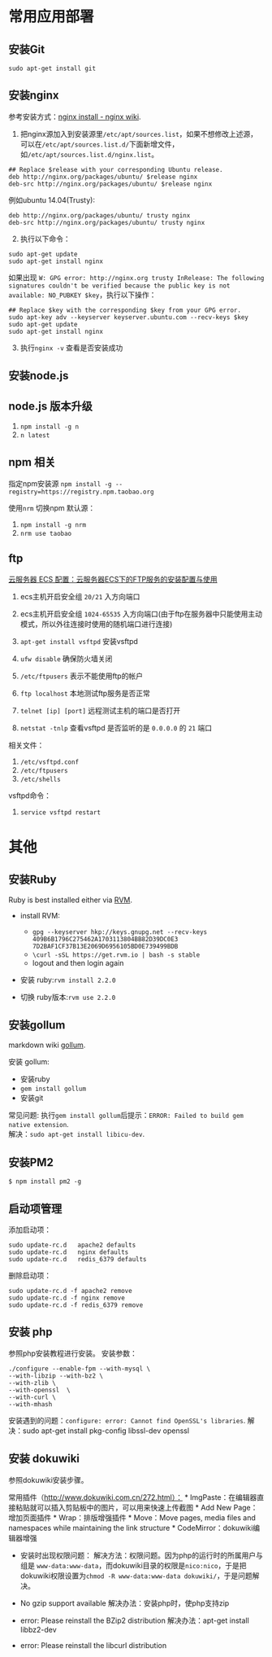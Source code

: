 
# 常用应用部署

## 安装Git

`sudo apt-get install git`

## 安装nginx

参考安装方式：[nginx install - nginx wiki](https://www.nginx.com/resources/wiki/start/topics/tutorials/install/).

1. 把nginx源加入到安装源里`/etc/apt/sources.list`，如果不想修改上述源，可以在`/etc/apt/sources.list.d/`下面新增文件，如`/etc/apt/sources.list.d/nginx.list`。
```
## Replace $release with your corresponding Ubuntu release.
deb http://nginx.org/packages/ubuntu/ $release nginx
deb-src http://nginx.org/packages/ubuntu/ $release nginx
```
例如ubuntu 14.04(Trusty):
```
deb http://nginx.org/packages/ubuntu/ trusty nginx
deb-src http://nginx.org/packages/ubuntu/ trusty nginx
```

2. 执行以下命令：
```
sudo apt-get update
sudo apt-get install nginx
```

如果出现 `W: GPG error: http://nginx.org trusty InRelease: The following signatures couldn't be verified because the public key is not available: NO_PUBKEY $key`，执行以下操作：
```
## Replace $key with the corresponding $key from your GPG error.
sudo apt-key adv --keyserver keyserver.ubuntu.com --recv-keys $key
sudo apt-get update
sudo apt-get install nginx
```

3. 执行`nginx -v` 查看是否安装成功

## 安装node.js

## node.js 版本升级

1. `npm install -g n`
1. `n latest`

## npm 相关

指定npm安装源
`npm install -g --registry=https://registry.npm.taobao.org`

使用`nrm` 切换npm 默认源：
1. `npm install -g nrm`
1. `nrm use taobao`

## ftp

[云服务器 ECS 配置：云服务器ECS下的FTP服务的安装配置与使用](https://yq.aliyun.com/articles/170003)

1. ecs主机开启安全组 `20/21` 入方向端口
1. ecs主机开启安全组 `1024-65535` 入方向端口(由于ftp在服务器中只能使用主动模式，所以外往连接时使用的随机端口进行连接)
1. `apt-get install vsftpd` 安装vsftpd


1. `ufw disable` 确保防火墙关闭
1. `/etc/ftpusers` 表示不能使用ftp的帐户
1. `ftp localhost` 本地测试ftp服务是否正常
1. `telnet [ip] [port]` 远程测试主机的端口是否打开
1. `netstat -tnlp` 查看vsftpd 是否监听的是 `0.0.0.0` 的 `21` 端口

相关文件：
1. `/etc/vsftpd.conf`
1. `/etc/ftpusers`
1. `/etc/shells`

vsftpd命令：
1. `service vsftpd restart`

# 其他

## 安装Ruby

Ruby is best installed either via [RVM](https://rvm.io/).

* install RVM:
    * `gpg --keyserver hkp://keys.gnupg.net --recv-keys 409B6B1796C275462A1703113804BB82D39DC0E3 7D2BAF1CF37B13E2069D6956105BD0E739499BDB`
    * `\curl -sSL https://get.rvm.io | bash -s stable`
    * logout and then login again

* 安装 ruby:`rvm install 2.2.0`
* 切换 ruby版本:`rvm use 2.2.0`

## 安装gollum

markdown wiki [gollum](https://github.com/gollum/gollum).

安装 gollum:
* 安装ruby 
* `gem install gollum`
* 安装git

常见问题:
执行`gem install gollum`后提示：`ERROR: Failed to build gem native extension`.  
解决：`sudo apt-get install libicu-dev`.

## 安装PM2

`$ npm install pm2 -g`

## 启动项管理

添加启动项：
```
sudo update-rc.d   apache2 defaults  
sudo update-rc.d   nginx defaults  
sudo update-rc.d   redis_6379 defaults 
```
删除启动项：
```
sudo update-rc.d -f apache2 remove  
sudo update-rc.d -f nginx remove  
sudo update-rc.d -f redis_6379 remove  
```

## 安装 php

参照php安装教程进行安装。
安装参数：
```
./configure --enable-fpm --with-mysql \
--with-libzip --with-bz2 \
--with-zlib \
--with-openssl  \
--with-curl \
--with-mhash
```

安装遇到的问题：`configure: error: Cannot find OpenSSL's libraries`.
解决：sudo apt-get install pkg-config libssl-dev openssl

## 安装 dokuwiki

参照dokuwiki安装步骤。

常用插件（http://www.dokuwiki.com.cn/272.html）：
	* ImgPaste：在编辑器直接粘贴就可以插入剪贴板中的图片，可以用来快速上传截图
	* Add New Page：增加页面插件
	* Wrap：排版增强插件
	* Move：Move pages, media files and namespaces while maintaining the link structure
	* CodeMirror：dokuwiki编辑器增强

* 安装时出现权限问题：
解决方法：权限问题。因为php的运行时的所属用户与组是 `www-data:www-data`，而dokuwiki目录的权限是`nico:nico`，于是把dokuwiki权限设置为`chmod -R www-data:www-data dokuwiki/`，于是问题解决。

* No gzip support available
解决办法：安装php时，使php支持zip

* error: Please reinstall the BZip2 distribution
解决办法：apt-get install libbz2-dev

* error: Please reinstall the libcurl distribution


